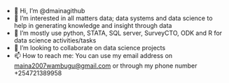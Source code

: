 - 👋 Hi, I’m @dmainagithub
- 👀 I’m interested in all matters data; data systems and data science to help in generating knowledge and insight through data
- 🌱 I’m mostly use python, STATA, SQL server, SurveyCTO, ODK and R for data science activities/tasks
- 💞️ I’m looking to collaborate on data science projects
- 📫 How to reach me: You can use my email address on maina2007wambugu@gmail.com or through my phone number +254721389958

<!---
dmainagithub/dmainagithub is a ✨ special ✨ repository because its `README.md` (this file) appears on your GitHub profile.
You can click the Preview link to take a look at your changes.
--->
